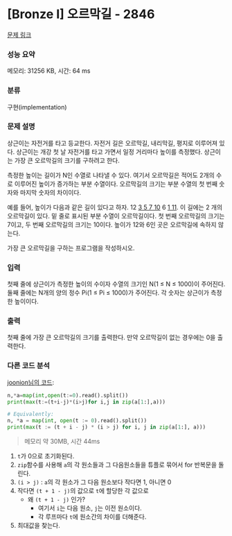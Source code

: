 # [Bronze I] 오르막길 - 2846 

[문제 링크](https://www.acmicpc.net/problem/2846) 

### 성능 요약

메모리: 31256 KB, 시간: 64 ms

### 분류

구현(implementation)

### 문제 설명

<p>상근이는 자전거를 타고 등교한다. 자전거 길은 오르막길, 내리막길, 평지로 이루어져 있다. 상근이는 개강 첫 날 자전거를 타고 가면서 일정 거리마다 높이를 측정했다. 상근이는 가장 큰 오르막길의 크기를 구하려고 한다.</p>

<p>측정한 높이는 길이가 N인 수열로 나타낼 수 있다. 여기서 오르막길은 적어도 2개의 수로 이루어진 높이가 증가하는 부분 수열이다. 오르막길의 크기는 부분 수열의 첫 번째 숫자와 마지막 숫자의 차이이다.</p>

<p>예를 들어, 높이가 다음과 같은 길이 있다고 하자. 12 <u>3 5 7 10</u> 6 <u>1 11</u>. 이 길에는 2 개의 오르막길이 있다. 밑 줄로 표시된 부분 수열이 오르막길이다. 첫 번째 오르막길의 크기는 7이고, 두 번째 오르막길의 크기는 10이다. 높이가 12와 6인 곳은 오르막길에 속하지 않는다.</p>

<p>가장 큰 오르막길을 구하는 프로그램을 작성하시오.</p>

### 입력 

 <p>첫째 줄에 상근이가 측정한 높이의 수이자 수열의 크기인 N(1 ≤ N ≤ 1000)이 주어진다. 둘째 줄에는 N개의 양의 정수 Pi(1 ≤ Pi ≤ 1000)가 주어진다. 각 숫자는 상근이가 측정한 높이이다.</p>

### 출력 

 <p>첫째 줄에 가장 큰 오르막길의 크기를 출력한다. 만약 오르막길이 없는 경우에는 0을 출력한다.</p>

### 다른 코드 분석
[joonion님의 코드]():
```python
n,*a=map(int,open(t:=0).read().split())
print(max(t:=(t+i-j)*(i>j)for i,j in zip(a[1:],a)))

# Equivalently:
n, *a = map(int, open(t := 0).read().split())
print(max(t := (t + i - j) * (i > j) for i, j in zip(a[1:], a)))

```
> 메모리 약 30MB, 시간 44ms

1. `t`가 0으로 초기화된다.
2. `zip`함수를 사용해 `a`의 각 원소들과 그 다음원소들을 튜플로 묶어서 for 반복문을 돌린다.
3. `(i > j)` : `a`의 각 원소가 그 다음 원소보다 작다면 1, 아니면 0
4. 작다면 `(t + 1 - j)`의 값으로 `t`에 할당한 각 값으로
    - 왜 `(t + 1 - j)` 인가?
        - 여기서 `i`는 다음 원소, `j`는 이전 원소이다.
        - 각 루프마다 `t`에 원소간의 차이를 더해준다.
5. 최대값을 찾는다.